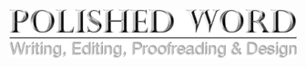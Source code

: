 ---
---

<div id="home" class="cd-scrolling-bg"></div>

<h1><img src="images/Polished-Word-Logo-Silver-v2.png"></h1>

<div id="arrow">
  <a href="#who"><i class="fa fa-chevron-down" aria-hidden="true"></i></a>
</div>

<div class="clear"></div>
